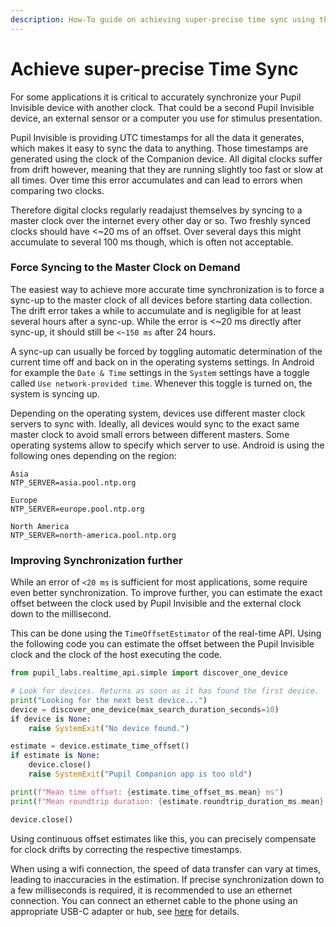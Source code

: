 ```yaml
---
description: How-To guide on achieving super-precise time sync using the real-time API.
---
```


# Achieve super-precise Time Sync
For some applications it is critical to accurately synchronize your Pupil Invisible device with another clock. That could be a second Pupil Invisible device, an external sensor or a computer you use for stimulus presentation. 

Pupil Invisible is providing UTC timestamps for all the data it generates, which makes it easy to sync the data to anything. Those timestamps are generated using the clock of the Companion device. All digital clocks suffer from drift however, meaning that they are running slightly too fast or slow at all times. Over time this error accumulates and can lead to errors when comparing two clocks.

Therefore digital clocks regularly readajust themselves by syncing to a master clock over the internet every other day or so. Two freshly synced clocks should have <~20 ms of an offset. Over several days this might accumulate to several 100 ms though, which is often not acceptable.


### Force Syncing to the Master Clock on Demand
The easiest way to achieve more accurate time synchronization is to force a sync-up to the master clock of all devices before starting data collection. The drift error takes a while to accumulate and is negligible for at least several hours after a sync-up. While the error is <~20 ms directly after sync-up, it should still be `<~150 ms` after 24 hours.

A sync-up can usually be forced by toggling automatic determination of the current time off and back on in the operating systems settings. In Android for example the `Date & Time` settings in the `System` settings have a toggle called `Use network-provided time`. Whenever this toggle is turned on, the system is syncing up.

Depending on the operating system, devices use different master clock servers to sync with. Ideally, all devices would sync to the exact same master clock to avoid small errors between different masters. Some operating systems allow to specify which server to use. Android is using the following ones depending on the region:

```
Asia
NTP_SERVER=asia.pool.ntp.org

Europe
NTP_SERVER=europe.pool.ntp.org

North America
NTP_SERVER=north-america.pool.ntp.org
```

### Improving Synchronization further
While an error of `<20 ms` is sufficient for most applications, some require even better synchronization. To improve further, you can estimate the exact offset between the clock used by Pupil Invisible and the external clock down to the millisecond.

This can be done using the `TimeOffsetEstimator` of the real-time API. Using the following code you can estimate the offset between the Pupil Invisible clock and the clock of the host executing the code.

```python
from pupil_labs.realtime_api.simple import discover_one_device

# Look for devices. Returns as soon as it has found the first device.
print("Looking for the next best device...")
device = discover_one_device(max_search_duration_seconds=10)
if device is None:
    raise SystemExit("No device found.")

estimate = device.estimate_time_offset()
if estimate is None:
    device.close()
    raise SystemExit("Pupil Companion app is too old")

print(f"Mean time offset: {estimate.time_offset_ms.mean} ms")
print(f"Mean roundtrip duration: {estimate.roundtrip_duration_ms.mean} ms")

device.close()
```

Using continuous offset estimates like this, you can precisely compensate for clock drifts by correcting the respective timestamps.

When using a wifi connection, the speed of data transfer can vary at times, leading to inaccuracies in the estimation. If precise synchronization down to a few milliseconds is required, it is recommended to use an ethernet connection. You can connect an ethernet cable to the phone using an appropriate USB-C adapter or hub, see [here](https://docs.pupil-labs.com/invisible/explainers/glasses-and-companion-device/#using-a-usb-c-hub) for details.